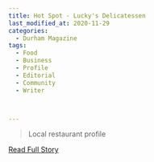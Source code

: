 ```yaml
---
title: Hot Spot - Lucky's Delicatessen
last_modified_at: 2020-11-29
categories:
  - Durham Magazine
tags:
  - Food
  - Business
  - Profile
  - Editorial 
  - Community
  - Writer



---
```


> Local restaurant profile

<a href="https://issuu.com/shannonmedia/docs/dma17_issuu/82" target="_blank">Read Full Story</a>
